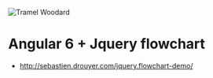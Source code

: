 ![Tramel Woodard](http://tramelwoodard.com/images/global/tlw_icon.png "Tramel Woodard")
# Angular 6 + Jquery flowchart 
- http://sebastien.drouyer.com/jquery.flowchart-demo/

